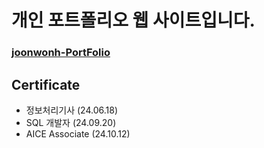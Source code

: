 # 개인 포트폴리오 웹 사이트입니다.
### [joonwonh-PortFolio](https://joonwonh.github.io/MyPortFolio/)
## Certificate
- 정보처리기사 (24.06.18)
- SQL 개발자 (24.09.20)
- AICE Associate (24.10.12)
